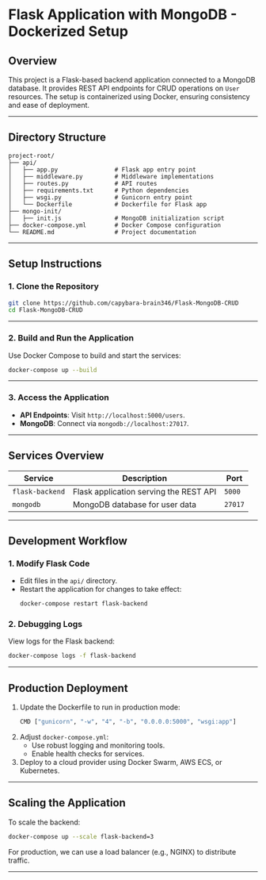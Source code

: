 # Flask Application with MongoDB - Dockerized Setup

## Overview

This project is a Flask-based backend application connected to a MongoDB database. It provides REST API endpoints for CRUD operations on `User` resources. The setup is containerized using Docker, ensuring consistency and ease of deployment.

---

## Directory Structure

```plaintext
project-root/
├── api/
│   ├── app.py                # Flask app entry point
│   ├── middleware.py         # Middleware implementations
│   ├── routes.py             # API routes
│   ├── requirements.txt      # Python dependencies
│   ├── wsgi.py               # Gunicorn entry point
│   └── Dockerfile            # Dockerfile for Flask app
├── mongo-init/
│   ├── init.js               # MongoDB initialization script
├── docker-compose.yml        # Docker Compose configuration
└── README.md                 # Project documentation
```

---

## Setup Instructions

### **1. Clone the Repository**

```bash
git clone https://github.com/capybara-brain346/Flask-MongoDB-CRUD
cd Flask-MongoDB-CRUD
```

---

### **2. Build and Run the Application**

Use Docker Compose to build and start the services:

```bash
docker-compose up --build
```

---

### **3. Access the Application**

- **API Endpoints**: Visit `http://localhost:5000/users`.
- **MongoDB**: Connect via `mongodb://localhost:27017`.

---

## Services Overview

| Service         | Description                            | Port    |
| --------------- | -------------------------------------- | ------- |
| `flask-backend` | Flask application serving the REST API | `5000`  |
| `mongodb`       | MongoDB database for user data         | `27017` |

---

## Development Workflow

### **1. Modify Flask Code**

- Edit files in the `api/` directory.
- Restart the application for changes to take effect:
  ```bash
  docker-compose restart flask-backend
  ```

### **2. Debugging Logs**

View logs for the Flask backend:

```bash
docker-compose logs -f flask-backend
```

---

## Production Deployment

1. Update the Dockerfile to run in production mode:
   ```bash
   CMD ["gunicorn", "-w", "4", "-b", "0.0.0.0:5000", "wsgi:app"]
   ```
2. Adjust `docker-compose.yml`:
   - Use robust logging and monitoring tools.
   - Enable health checks for services.
3. Deploy to a cloud provider using Docker Swarm, AWS ECS, or Kubernetes.

---

## Scaling the Application

To scale the backend:

```bash
docker-compose up --scale flask-backend=3
```

For production, we can use a load balancer (e.g., NGINX) to distribute traffic.

---
